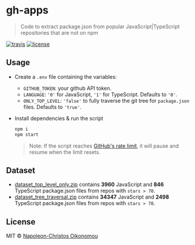 # gh-apps

> Code to extract package.json from popular JavaScript|TypeScript repositories that are not on npm

[![travis](https://img.shields.io/travis/com/iamnapo/gh-apps.svg?style=flat-square&logo=travis&label=)](https://travis-ci.com/iamnapo/gh-apps) [![license](https://img.shields.io/github/license/iamnapo/gh-apps.svg?style=flat-square)](https://github.com/iamnapo/gh-apps/blob/master/LICENSE)

## Usage

* Create a `.env` file containing the variables:

  * `GITHUB_TOKEN`: your github API token.
  * `LANGUAGE`: `'0'` for JavaScript, `'1'` for TypeScript. Defaults to `'0'`.
  * `ONLY_TOP_LEVEL`: `'false'` to fully traverse the git tree for `package.json` files. Defaults to `'true'`.

* Install dependencies & run the script

  ```bash
  npm i
  npm start
  ```

  > Note: If the script reaches [GitHub's rate limit](https://developer.github.com/v3/#rate-limiting), it will pause and resume when the limit resets.

## Dataset

* [dataset_top_level_only.zip](./dataset_top_level_only.zip) contains __3960__ JavaScript and __846__ TypeScript package.json files from repos with `stars > 70`.
* [dataset_tree_traversal.zip](./dataset_tree_traversal.zip) contains __34347__ JavaScript and __2498__ TypeScript package.json files from repos with `stars > 70`.

## License

MIT © [Napoleon-Christos Oikonomou](https://iamnapo.me)
